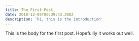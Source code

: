 ```yaml
---
title: The First Post
date: 2018-12-05T00:39:43.388Z
description: 'hi, this is the introduction'
---
```

This is the body for the first post.  Hopefullly it works out well.
